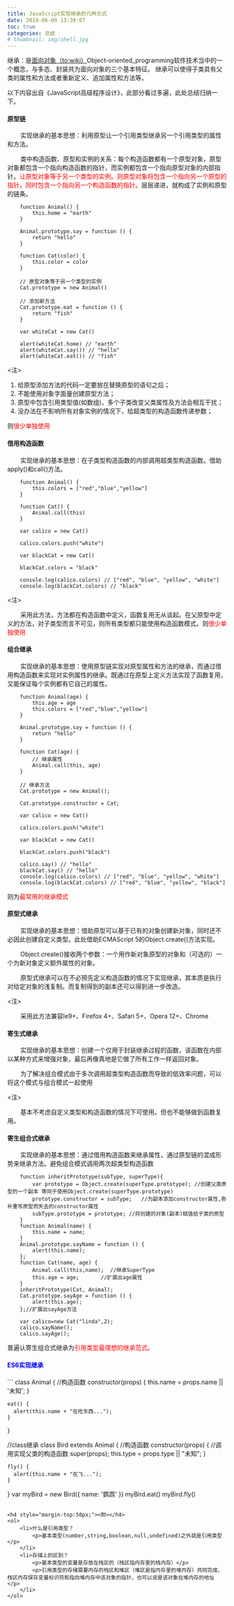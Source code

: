 ```yaml
---
title: JavaScript实现继承的几种方式
date: 2019-06-09 13:39:07
toc: true
categories: 总结
# thumbnail: img/shell.jpg
---
```

<p>继承：是<a href="https://en.wikipedia.org/wiki/Object-oriented_programming">面向对象（to:wiki）</a>Object-oriented_programming软件技术当中的一个概念，与多态、封装共为面向对象的三个基本特征。 继承可以使得子类具有父类的属性和方法或者重新定义、追加属性和方法等。</p>

<!-- more -->

以下内容出自《JavaScript高级程序设计》，此部分看过多遍，此处总结归纳一下。

<h4>原型链</h4>
<p style="text-indent:30px">实现继承的基本思想：利用原型让一个引用类型继承另一个引用类型的属性和方法。</p>
<p style="text-indent:30px">类中构造函数、原型和实例的关系：每个构造函数都有一个原型对象，原型对象都包含一个指向构造函数的指针，而实例都包含一个指向原型对象的内部指针。<span style="color:red;">让原型对象等于另一个类型的实例。则原型对象将包含一个指向另一个原型的指针。同时包含一个指向另一个构造函数的指针。</span>层层递进，就构成了实例和原型的链条。</p>

```
    function Animal() {
        this.home = "earth"
    }

    Animal.prototype.say = function () {
        return "hello"
    }

    function Cat(color) {
        this.color = color
    }

    // 原型对象等于另一个类型的实例
    Cat.prototype = new Animal()

    // 添加新方法
    Cat.prototype.eat = function () {
        return "fish"
    }

    var whiteCat = new Cat()
    
    alert(whiteCat.home) // "earth"
    alert(whiteCat.say()) // "hello"
    alert(whiteCat.eat()) // "fish"
```

<注>
    <ol>
        <li>给原型添加方法的代码一定要放在替换原型的语句之后；</li>
        <li>不能使用对象字面量创建原型方法；</li>
        <li>原型中包含引用类型值(如数组)，多个子类改变父类属性及方法会相互干扰；</li>
        <li>没办法在不影响所有对象实例的情况下，给超类型的构造函数传递参数；</li>
    </ol>
    <p>则<span style="color:red;">很少单独使用</span></p>


<h4>借用构造函数</h4>
<p style="text-indent:30px">实现继承的基本思想：在子类型构造函数的内部调用超类型构造函数。借助apply()和call()方法。</p>

```
    function Animal() {
        this.colors = ["red","blue","yellow"]
    }

    function Cat() {
        Animal.call(this)
    }

    var calico = new Cat()

    calico.colors.push("white")

    var blackCat = new Cat()

    blackCat.colors = "black"

    console.log(calico.colors) // ["red", "blue", "yellow", "white"]
    console.log(blackCat.colors) // "black"
```

<注>
    <p style="text-indent:30px">采用此方法，方法都在构造函数中定义，函数复用无从谈起。在父原型中定义的方法，对子类型而言不可见，则所有类型都只能使用构造函数模式。则<span style="color:red;">很少单独使用</span></p>

<h4>组合继承</h4>
<p style="text-indent:30px">实现继承的基本思想：使用原型链实现对原型属性和方法的继承，而通过借用构造函数来实现对实例属性的继承。既通过在原型上定义方法实现了函数复用，又能保证每个实例都有它自己的属性。</p>

```
    function Animal(age) {
        this.age = age
        this.colors = ["red","blue","yellow"]
    }

    Animal.prototype.say = function () {
        return "hello"
    }

    function Cat(age) {
        // 继承属性
        Animal.call(this, age)
    }

    // 继承方法
    Cat.prototype = new Animal();

    Cat.prototype.constructor = Cat;

    var calico = new Cat()

    calico.colors.push("white")

    var blackCat = new Cat()

    blackCat.colors.push("black")

    calico.say() // "hello"
    blackCat.say() // "hello"
    console.log(calico.colors) // ["red", "blue", "yellow", "white"]
    console.log(blackCat.colors) // ["red", "blue", "yellow", "black"]

```

<p>则为<span style="color:red;">最常用的继承模式</span></p>


<h4>原型式继承</h4>
<p style="text-indent:30px">实现继承的基本思想：借助原型可以基于已有的对象创建新对象，同时还不必因此创建自定义类型。此处借助ECMAScript 5的Object.create()方法实现。</p>
<p style="text-indent:30px">Object.create()接收两个参数：一个用作新对象原型的对象和（可选的）一个为新对象定义额外属性的对象。</p>
<p style="text-indent:30px">原型式继承可以在不必预先定义构造函数的情况下实现继承，其本质是执行对给定对象的浅复制。而复制得到的副本还可以得到进一步改造。</p>

<注>
    <p style="text-indent:30px">采用此方法兼容Ie9+、Firefox 4+、Safari 5+、Opera 12+、Chrome</p>

<h4>寄生式继承</h4>

<p style="text-indent:30px">实现继承的基本思想：创建一个仅用于封装继承过程的函数，该函数在内部以某种方式来增强对象，最后再像真地是它做了所有工作一样返回对象。</p>

<p style="text-indent:30px">为了解决组合模式由于多次调用超类型构造函数而导致的低效率问题，可以将这个模式与组合模式一起使用</p>

<注>
    <p style="text-indent:30px">基本不考虑自定义类型和构造函数的情况下可使用。但也不能够做到函数复用。</p>

<h4>寄生组合式继承</h4>
<p style="text-indent:30px">实现继承的基本思想：通过借用构造函数来继承属性，通过原型链的混成形势来继承方法。避免组合模式调用两次超类型构造函数</p>

```
    function inheritPrototype(subType, superType){
        var prototype = Object.create(superType.prototype); //创建父类原型的一个副本 等同于使用Object.create(superType.prototype)
        prototype.constructor = subType;   //为副本添加constructor属性,弥补重写原型而失去的constructor属性
        subType.prototype = prototype; //将创建的对象(副本)赋值给子类的原型
    }
    function Animal(name) {
        this.name = name;
    }
    Animal.prototype.sayName = function () {
        alert(this.name);
    };
    function Cat(name, age) {
        Animal.call(this,name);  //继承SuperType
        this.age = age;       //扩展出age属性
    }
    inheritPrototype(Cat, Animal);
    Cat.prototype.sayAge = function () {
        alert(this.age);
    };//扩展出sayAge方法

    var calico=new Cat("linda",2);
    calico.sayName();
    calico.sayAge();
```

<p>普遍认寄生组合式继承为<span style="color:red;">引用类型最理想的继承范式。</span></p>

<h4 style="color:blue;">ES6实现继承</h4>
<p style="text-indent:30px"></p>
```
class Animal {
    //构造函数
    constructor(props) {
      this.name = props.name || '未知';
    }

    eat() {
      alert(this.name + "在吃东西...");
    }
  }

  //class继承
  class Bird extends Animal {
    //构造函数
    constructor(props) {
      //调用实现父类的构造函数
      super(props);
      this.type = props.type || "未知";
    }

    fly() {
      alert(this.name + "在飞...");
    }
  }
  var myBird = new Bird({
    name: '鹦鹉'
  })
  myBird.eat()
  myBird.fly()
```

<h4 style="margin-top:50px;"><附></h4>
<ol>
    <li>什么是引用类型？
        <p>基本类型(number,string,boolean,null,undefined)之外就是引用类型</p>
    </li>
    <li>存储上的区别？
        <p>基本类型的变量是存放在栈区的（栈区指内存里的栈内存）</p>
        <p>引用类型的存储需要内存的栈区和堆区（堆区是指内存里的堆内存）共同完成，栈区内存保存变量标识符和指向堆内存中该对象的指针，也可以说是该对象在堆内存的地址</p>
    </li>
</ol>

